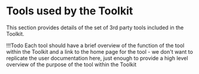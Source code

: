 # Tools used by the Toolkit

This section provides details of the set of 3rd party tools included in the Toolkit.

!!!Todo
    Each tool should have a brief overview of the function of the tool within the Toolkit and a link to the home page for the tool - we don't want to replicate the user documentation here, just enough to provide a high level overview of the purpose of the tool within the Toolkit
